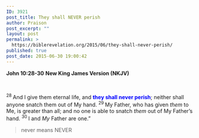 ```yaml
---
ID: 3921
post_title: They shall NEVER perish
author: Praison
post_excerpt: ""
layout: post
permalink: >
  https://biblerevelation.org/2015/06/they-shall-never-perish/
published: true
post_date: 2015-06-30 19:00:42
---
```

<div class="version-NKJV result-text-style-normal text-html "><strong>John 10:28-30</strong>
<strong> New King James Version (NKJV)</strong></div>
<div class="version-NKJV result-text-style-normal text-html ">

&nbsp;

<span id="en-NKJV-26510" class="text John-10-28"><sup class="versenum">28 </sup><span class="woj">And I give them eternal life, and <span style="color: #0000ff;"><strong>they shall never perish</strong></span>; neither shall anyone snatch them out of My hand.</span> </span> <span id="en-NKJV-26511" class="text John-10-29"><sup class="versenum">29 </sup><span class="woj">My Father, who has given <i>them</i> to Me, is greater than all; and no one is able to snatch <i>them</i> out of My Father’s hand.</span> </span> <span id="en-NKJV-26512" class="text John-10-30"><sup class="versenum">30 </sup><span class="woj">I and <i>My</i> Father are one.”</span></span>
<blockquote>never means NEVER</blockquote>
</div>